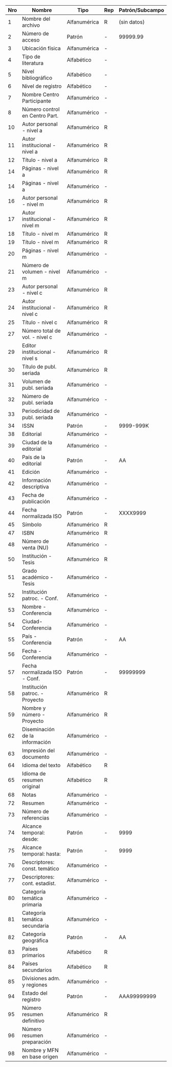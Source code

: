 Nro | Nombre | Tipo | Rep | Patrón/Subcampo
---|------|----|---|------
1 | Nombre del archivo | Alfanumérica | R | (sin datos) |
2|Número de acceso|Patrón|-|99999.99 |
3|Ubicación física | Alfanumérica |- | | 
4|Tipo de literatura| Alfabético |- | |
5|Nivel bibliográfico| Alfabético |- | |
6|Nivel de registro| Alfabético |- | |
7|Nombre Centro Participante| Alfanumérico |- | | 
8|Número control en Centro Part.|Alfanumérico|- | | 
10|Autor personal - nivel a|Alfanumérico|R | |
11|Autor institucional - nivel a|Alfanumérico|R | |
12|Título - nivel a|Alfanumérico|R| |
14|Páginas - nivel a|Alfanumérico|R| |
14|Páginas - nivel a|Alfanumérico|- | |
16|Autor personal - nivel m|Alfanumérico|R | | 
17|Autor institucional - nivel m|Alfanumérico|R | |
18|Título - nivel m|Alfanumérico|R | |
19|Título - nivel m|Alfanumérico|R | |
20|Páginas - nivel m|Alfanumérico|- | |
21|Número de volumen - nivel m|Alfanumérico|- | | 
23|Autor personal - nivel c|Alfanumérico|R| |
24|Autor institucional - nivel c|Alfanumérico|R| | 
25|Título - nivel c|Alfanumérico|R| |
27|Número total de vol. - nivel c|Alfanumérico|- | | 
29|Editor institucional - nivel s|Alfanumérico|R| |
30|Título de publ. seriada|Alfanumérico|R| |
31|Volumen de publ. seriada|Alfanumérico|- | | 
32|Número de publ. seriada|Alfanumérico|- | |
33|Periodicidad de publ. seriada|Alfanumérico|- | | 
34|ISSN|Patrón|- |9999-999K|
38|Editorial|Alfanumérico|- | | 
39|Ciudad de la editorial|Alfanumérico|- | | 
40| País de la editorial|Patrón|- |AA|
41|Edición|Alfanumérico|- | |
42|Información descriptiva|Alfanumérico|- | | 
43|Fecha de publicación|Alfanumérico|- | |
44|Fecha normalizada ISO|Patrón|- |XXXX9999 |
45|Símbolo|Alfanumérico|R| |
47|ISBN|Alfanumérico|R| |
48|Número de venta (NU)|Alfanumérico|- | | 
50|Institución - Tesis|Alfanumérico|R| |
51|Grado académico - Tesis|Alfanumérico|- | | 
52|Institución patroc. - Conf.|Alfanumérico|- | |
53|Nombre - Conferencia|Alfanumérico|- | |
54|Ciudad-Conferencia|Alfanumérico|- | |
55|País - Conferencia|Patrón|- |AA |
56|Fecha - Conferencia|Alfanumérico|- | |
57|Fecha normalizada ISO - Conf.|Patrón|- |99999999 |
58|Institución patroc. - Proyecto|Alfanumérico|R | |
59|Nombre y número - Proyecto|Alfanumérico|R | |
62|Diseminación de la información|Alfanumérico|- | | 
63|Impresión del documento|Alfanumérico|- | |
64|Idioma del texto|Alfabético|R | |
65|Idioma de resumen original|Alfabético|R | | 
68|Notas| Alfanumérico|- | |
72|Resumen|Alfanumérico|- | |
73|Número de referencias|Alfanumérico|- | |
74|Alcance temporal: desde: |Patrón |- |9999 |
75|Alcance temporal: hasta: |Patrón |- |9999 |
76|Descriptores: const. temático|Alfanumérico|- | 
77|Descriptores: cont. estadíst.|Alfanumérico|- | 
80|Categoría temática primaria|Alfanumérico|- | 
81|Categoría temática secundaria|Alfanumérico|- | 
82|Categoría geográfica|Patrón|- |AA
83|Países primarios|Alfabético|R | 
84|Países secundarios|Alfabético|R | 
85|Divisiones adm. y regiones|Alfanumérico|- | 
94|Estado del registro|Patrón|- |AAA99999999
95|Número resumen definitivo|Alfanumérico|R| 
96|Número resumen preparación|Alfanumérico|- | 
98|Nombre y MFN en base origen|Alfanumérico|- |